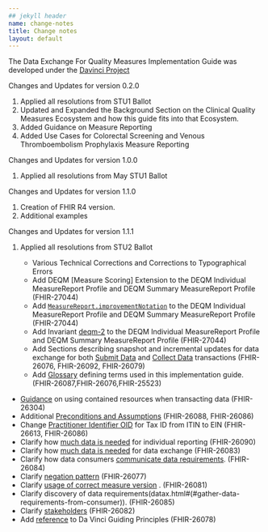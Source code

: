 ```yaml
---
## jekyll header
name: change-notes
title: Change notes
layout: default
---
```


The Data Exchange For Quality Measures Implementation Guide was developed under the  [Davinci Project](#)


Changes and Updates for version 0.2.0

1. Applied all resolutions from STU1 Ballot
1. Updated and Expanded the Background Section on the Clinical Quality Measures Ecosystem and how this guide fits into that Ecosystem.
1. Added Guidance on Measure Reporting
1. Added Use Cases for Colorectal Screening and Venous Thromboembolism Prophylaxis Measure Reporting

Changes and Updates for version 1.0.0

1. Applied all resolutions from May STU1 Ballot

Changes and Updates for version 1.1.0

1. Creation of FHIR R4 version.
1. Additional examples

Changes and Updates for version 1.1.1

1. Applied all resolutions from STU2 Ballot

   - Various Technical Corrections and Corrections to Typographical Errors
   - Add DEQM [Measure Scoring] Extension to the DEQM Individual MeasureReport Profile and DEQM Summary MeasureReport Profile (FHIR-27044)
   - Add [`MeasureReport.improvementNotation`](StructureDefinition-indv-measurereport-deqm-definitions.html#MeasureReport.improvementNotation) to the DEQM Individual MeasureReport Profile and DEQM Summary MeasureReport Profile (FHIR-27044)
   - Add Invariant [deqm-2](StructureDefinition-indv-measurereport-deqm-definitions.html#MeasureReport) to the DEQM Individual MeasureReport Profile and DEQM Summary MeasureReport Profile (FHIR-27044)
   - Add Sections describing snapshot and incremental updates for data exchange for both [Submit Data](datax.html#submit_updates) and [Collect Data](datax.html#colect_updates) transactions (FHIR-26076, FHIR-26092, FHIR-26079)
   - Add [Glossary](index.html#glossary) defining terms used in this implementation guide. (FHIR-26087,FHIR-26076,FHIR-25523)
  - [Guidance](guidance.html#using-contained-resources-in-the-response-transaction) on using contained resources when transacting data (FHIR-26304)
  - Additional [Preconditions and Assumptions](guidance.html#preconditions-and-assumptions) (FHIR-26088, FHIR-26086)
  - Change [Practitioner Identifier OID](StructureDefinition-organization-deqm-definitions.html#Organization.identifier:ein) for Tax ID from ITIN to EIN (FHIR-26613, FHIR-26086)
  - Clarify how [much data is needed](indv-reporting.html#how-much-data-should-be-sent) for individual reporting (FHIR-26090)
  - Clarify how [much data is needed](datax.html#data-exchange) for data exchange (FHIR-26083)
  -  Clarify how data consumers [communicate data requirements](datax.html#collect-data ). (FHIR-26084)
  - Clarify [negation pattern](guidance.html#negation-patterns-for-quality-measures) (FHIR-26077)
  - Clarify [usage of correct measure version](datax.html#data-exchange) . (FHIR-26081)
  - Clarify discovery of data requirements(datax.html#(#gather-data-requirements-from-consumer)). (FHIR-26085)
  - Clarify [stakeholders](datax.html#data-exchange) (FHIR-26082)
  - Add [reference](#introduction) to Da Vinci Guiding Principles (FHIR-26078)
